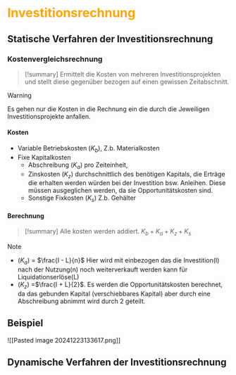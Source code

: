 # <font color = "orange">Investitionsrechnung</font>

## Statische Verfahren der Investitionsrechnung


### Kostenvergleichsrechnung 

>[!summary]
>Ermittelt die Kosten von mehreren Investitionsprojekten und stellt diese gegenüber bezogen auf einen gewissen Zeitabschnitt.
>

>[!warning]
>Es gehen nur die Kosten in die Rechnung ein die durch die Jeweiligen Investitionsprojekte anfallen.

#### Kosten
- Variable Betriebskosten ($K_b$), Z.b. Materialkosten
- Fixe Kapitalkosten 
	- Abschreibung ($K_a$) pro Zeiteinheit, 
	- Zinskosten ($K_z$) durchschnittlich des benötigen Kapitals, die Erträge die erhalten werden würden bei der Investition bsw. Anleihen. Diese müssen ausgeglichen werden, da sie Opportunitätskosten sind.
	- Sonstige Fixkosten ($K_s$) Z.b. Gehälter

#### Berechnung

>[!summary]
>Alle kosten werden addiert.
>$K_b + K_a + K_z + K_s$ 

>[!note]
> - ($K_a$) = $\frac{I - L}{n}$
>Hier wird mit einbezogen das die Investition(I) nach der Nutzung(n) noch weiterverkauft werden kann für Liquidationserlöse(L)
> - ($K_z$) =$\frac{I + L}{2}$.
> Es werden die Opportunitätskosten berechnet, da das gebunden Kapital (verschiebbares Kapital) aber durch eine Abschreibung abnimmt wird durch 2 geteilt. 
> 
## Beispiel 
![[Pasted image 20241223133617.png]]

## Dynamische Verfahren der Investitionsrechnung







